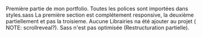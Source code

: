 Première partie de mon portfolio. 
Toutes les polices sont importées dans styles.sass
La première section est complétement responsive, la deuxième partiellement et pas la troisieme.
Aucune Librairies na été ajouter au projet ( NOTE: scrollreveal?).
Sass n'est pas optimisée (Restructuration partielle).

